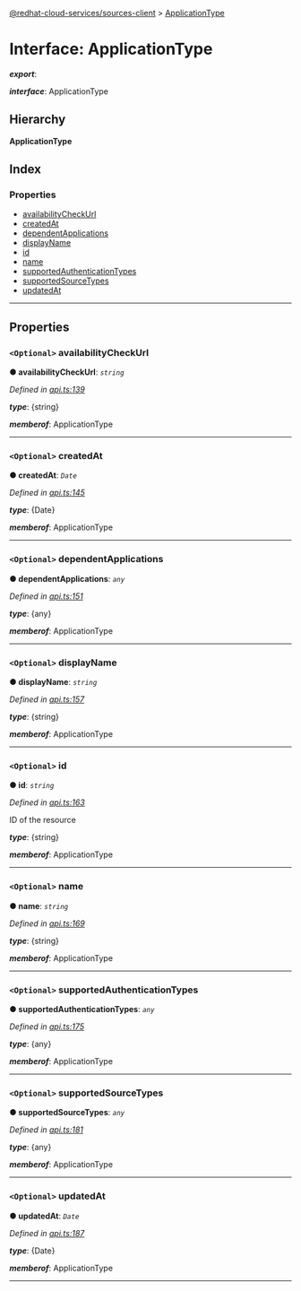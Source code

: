 [@redhat-cloud-services/sources-client](../README.md) > [ApplicationType](../interfaces/applicationtype.md)

# Interface: ApplicationType

*__export__*: 

*__interface__*: ApplicationType

## Hierarchy

**ApplicationType**

## Index

### Properties

* [availabilityCheckUrl](applicationtype.md#availabilitycheckurl)
* [createdAt](applicationtype.md#createdat)
* [dependentApplications](applicationtype.md#dependentapplications)
* [displayName](applicationtype.md#displayname)
* [id](applicationtype.md#id)
* [name](applicationtype.md#name)
* [supportedAuthenticationTypes](applicationtype.md#supportedauthenticationtypes)
* [supportedSourceTypes](applicationtype.md#supportedsourcetypes)
* [updatedAt](applicationtype.md#updatedat)

---

## Properties

<a id="availabilitycheckurl"></a>

### `<Optional>` availabilityCheckUrl

**● availabilityCheckUrl**: *`string`*

*Defined in [api.ts:139](https://github.com/RedHatInsights/javascript-clients/blob/master/packages/sources/api.ts#L139)*

*__type__*: {string}

*__memberof__*: ApplicationType

___
<a id="createdat"></a>

### `<Optional>` createdAt

**● createdAt**: *`Date`*

*Defined in [api.ts:145](https://github.com/RedHatInsights/javascript-clients/blob/master/packages/sources/api.ts#L145)*

*__type__*: {Date}

*__memberof__*: ApplicationType

___
<a id="dependentapplications"></a>

### `<Optional>` dependentApplications

**● dependentApplications**: *`any`*

*Defined in [api.ts:151](https://github.com/RedHatInsights/javascript-clients/blob/master/packages/sources/api.ts#L151)*

*__type__*: {any}

*__memberof__*: ApplicationType

___
<a id="displayname"></a>

### `<Optional>` displayName

**● displayName**: *`string`*

*Defined in [api.ts:157](https://github.com/RedHatInsights/javascript-clients/blob/master/packages/sources/api.ts#L157)*

*__type__*: {string}

*__memberof__*: ApplicationType

___
<a id="id"></a>

### `<Optional>` id

**● id**: *`string`*

*Defined in [api.ts:163](https://github.com/RedHatInsights/javascript-clients/blob/master/packages/sources/api.ts#L163)*

ID of the resource

*__type__*: {string}

*__memberof__*: ApplicationType

___
<a id="name"></a>

### `<Optional>` name

**● name**: *`string`*

*Defined in [api.ts:169](https://github.com/RedHatInsights/javascript-clients/blob/master/packages/sources/api.ts#L169)*

*__type__*: {string}

*__memberof__*: ApplicationType

___
<a id="supportedauthenticationtypes"></a>

### `<Optional>` supportedAuthenticationTypes

**● supportedAuthenticationTypes**: *`any`*

*Defined in [api.ts:175](https://github.com/RedHatInsights/javascript-clients/blob/master/packages/sources/api.ts#L175)*

*__type__*: {any}

*__memberof__*: ApplicationType

___
<a id="supportedsourcetypes"></a>

### `<Optional>` supportedSourceTypes

**● supportedSourceTypes**: *`any`*

*Defined in [api.ts:181](https://github.com/RedHatInsights/javascript-clients/blob/master/packages/sources/api.ts#L181)*

*__type__*: {any}

*__memberof__*: ApplicationType

___
<a id="updatedat"></a>

### `<Optional>` updatedAt

**● updatedAt**: *`Date`*

*Defined in [api.ts:187](https://github.com/RedHatInsights/javascript-clients/blob/master/packages/sources/api.ts#L187)*

*__type__*: {Date}

*__memberof__*: ApplicationType

___

